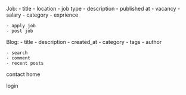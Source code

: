 Job:
    - title
    - location
    - job type
    - description
    - published at
    - vacancy
    - salary
    - category
    - exprience

    - apply job
    - post job

Blog:
    - title
    - description
    - created_at
    - category
    - tags
    - author

    - search
    - comment
    - recent posts

contact
home

login